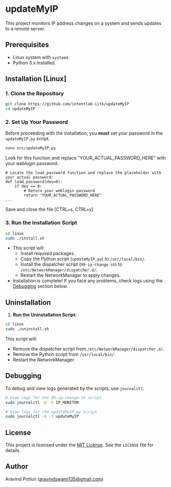 # updateMyIP

This project monitors IP address changes on a system and sends updates to a remote server.  

## Prerequisites

- Linux system with `systemd`.
- Python 3.x installed.

## Installation [Linux]

### 1. Clone the Repository

```bash
git clone https://github.com/intentlab-iitk/updateMyIP
cd updateMyIP
```

### 2. **Set Up Your Password**

Before proceeding with the installation, you **must** set your password in the `updateMyIP.py` script.

```bash
nano src/updateMyIP.py
```
Look for this function and replace "YOUR_ACTUAL_PASSWORD_HERE" with your weblogin password.
```
# Locate the load_password function and replace the placeholder with your actual password:
def load_password(dev=0):
    if dev == 0:
        # Return your weblogin password
        return "YOUR_ACTUAL_PASSWORD_HERE"
...
```
Save and close the file [CTRL+s, CTRL+x]


### 3. Run the Installation Script

```bash
cd linux
sudo ./install.sh
```
- This script will:
    - Install required packages.
    - Copy the Python script (`updateMyIP.py`) to `/usr/local/bin/`.
    - Install the dispatcher script (`99-ip-change.sh`) to `/etc/NetworkManager/dispatcher.d/`.
    - Restart the NetworkManager to apply changes.
- Installation is complete! If you face any problems, check logs using the [Debugging](#debugging) section below.

## Uninstallation

1. **Run the Uninstallation Script:**

```bash
cd linux
sudo ./uninstall.sh
```

This script will:
- Remove the dispatcher script from `/etc/NetworkManager/dispatcher.d/`.
- Remove the Python script from `/usr/local/bin/`.
- Restart the NetworkManager.

## Debugging

To debug and view logs generated by the scripts, use `journalctl`:

```bash
# View logs for the 99-ip-change.sh script
sudo journalctl -b -t IP_MONITOR

# View logs for the updateMyIP.py script
sudo journalctl -b -t updateMyIP
```

## License
This project is licensed under the [MIT License](./LICENSE). See the `LICENSE` file for details.

## Author
Aravind Potluri (<aravindswami135@gmail.com>)
